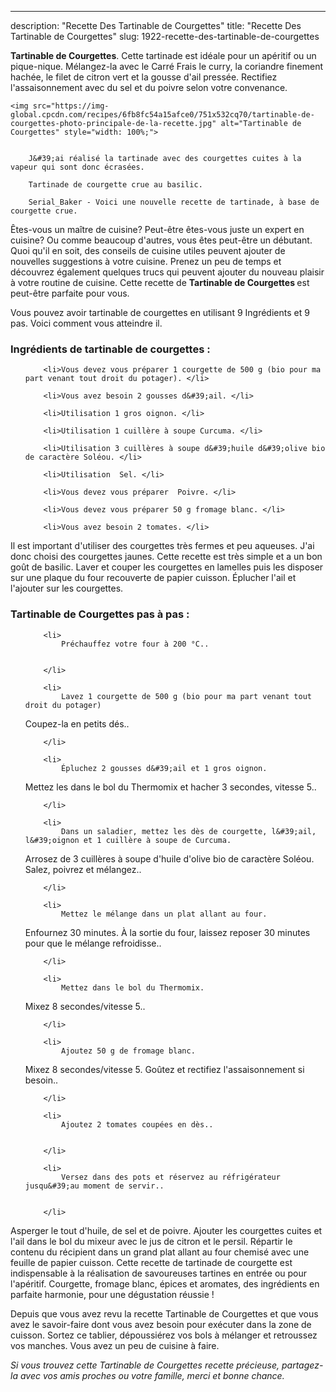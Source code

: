 ---
description: "Recette Des Tartinable de Courgettes"
title: "Recette Des Tartinable de Courgettes"
slug: 1922-recette-des-tartinable-de-courgettes

<p>
	<strong>Tartinable de Courgettes</strong>. 
	Cette tartinade est idéale pour un apéritif ou un pique-nique. Mélangez-la avec le Carré Frais le curry, la coriandre finement hachée, le filet de citron vert et la gousse d&#39;ail pressée. Rectifiez l&#39;assaisonnement avec du sel et du poivre selon votre convenance.
</p>
<p>
	
	<img src="https://img-global.cpcdn.com/recipes/6fb8fc54a15afce0/751x532cq70/tartinable-de-courgettes-photo-principale-de-la-recette.jpg" alt="Tartinable de Courgettes" style="width: 100%;">
	
	
		J&#39;ai réalisé la tartinade avec des courgettes cuites à la vapeur qui sont donc écrasées.
	
		Tartinade de courgette crue au basilic.
	
		Serial_Baker - Voici une nouvelle recette de tartinade, à base de courgette crue.
	
</p>

Êtes-vous un maître de cuisine? Peut-être êtes-vous juste un expert en cuisine? Ou comme beaucoup d'autres, vous êtes peut-être un débutant. Quoi qu'il en soit, des conseils de cuisine utiles peuvent ajouter de nouvelles suggestions à votre cuisine. Prenez un peu de temps et découvrez également quelques trucs qui peuvent ajouter du nouveau plaisir à votre routine de cuisine. Cette recette de <strong> Tartinable de Courgettes </strong> est peut-être parfaite pour vous.

<!--inarticleads1-->

Vous pouvez avoir tartinable de courgettes en utilisant 9 Ingrédients et 9 pas. Voici comment vous atteindre il.

<h3>Ingrédients de tartinable de courgettes :</h3>

<ol>
	
		<li>Vous devez vous préparer 1 courgette de 500 g (bio pour ma part venant tout droit du potager). </li>
	
		<li>Vous avez besoin 2 gousses d&#39;ail. </li>
	
		<li>Utilisation 1 gros oignon. </li>
	
		<li>Utilisation 1 cuillère à soupe Curcuma. </li>
	
		<li>Utilisation 3 cuillères à soupe d&#39;huile d&#39;olive bio de caractère Soléou. </li>
	
		<li>Utilisation  Sel. </li>
	
		<li>Vous devez vous préparer  Poivre. </li>
	
		<li>Vous devez vous préparer 50 g fromage blanc. </li>
	
		<li>Vous avez besoin 2 tomates. </li>
	
</ol>

Il est important d&#39;utiliser des courgettes très fermes et peu aqueuses. J&#39;ai donc choisi des courgettes jaunes. Cette recette est très simple et a un bon goût de basilic. Laver et couper les courgettes en lamelles puis les disposer sur une plaque du four recouverte de papier cuisson. Éplucher l&#39;ail et l&#39;ajouter sur les courgettes. 

<!--inarticleads2-->

<h3>Tartinable de Courgettes pas à pas :</h3>

<ol>
	
		<li>
			Préchauffez votre four à 200 °C..
			
			
		</li>
	
		<li>
			Lavez 1 courgette de 500 g (bio pour ma part venant tout droit du potager)
Coupez-la en petits dés..
			
			
		</li>
	
		<li>
			Épluchez 2 gousses d&#39;ail et 1 gros oignon.
Mettez les dans le bol du Thermomix et hacher 3 secondes, vitesse 5..
			
			
		</li>
	
		<li>
			Dans un saladier, mettez les dès de courgette, l&#39;ail, l&#39;oignon et 1 cuillère à soupe de Curcuma.
Arrosez de 3 cuillères à soupe d&#39;huile d&#39;olive bio de caractère Soléou.
Salez, poivrez et mélangez..
			
			
		</li>
	
		<li>
			Mettez le mélange dans un plat allant au four.
Enfournez 30 minutes.
À la sortie du four, laissez reposer 30 minutes pour que le mélange refroidisse..
			
			
		</li>
	
		<li>
			Mettez dans le bol du Thermomix.
Mixez 8 secondes/vitesse 5..
			
			
		</li>
	
		<li>
			Ajoutez 50 g de fromage blanc.
Mixez 8 secondes/vitesse 5.
Goûtez et rectifiez l&#39;assaisonnement si besoin..
			
			
		</li>
	
		<li>
			Ajoutez 2 tomates coupées en dès..
			
			
		</li>
	
		<li>
			Versez dans des pots et réservez au réfrigérateur jusqu&#39;au moment de servir..
			
			
		</li>
	
</ol>

Asperger le tout d&#39;huile, de sel et de poivre. Ajouter les courgettes cuites et l&#39;ail dans le bol du mixeur avec le jus de citron et le persil. Répartir le contenu du récipient dans un grand plat allant au four chemisé avec une feuille de papier cuisson. Cette recette de tartinade de courgette est indispensable à la réalisation de savoureuses tartines en entrée ou pour l&#39;apéritif. Courgette, fromage blanc, épices et aromates, des ingrédients en parfaite harmonie, pour une dégustation réussie ! 

<!--inarticleads1-->

<p>
Depuis que vous avez revu la recette Tartinable de Courgettes et que vous avez le savoir-faire dont vous avez besoin pour exécuter dans la zone de cuisson. Sortez ce tablier, dépoussiérez vos bols à mélanger et retroussez vos manches. Vous avez un peu de cuisine à faire.
</p>

<p>
<i>Si vous trouvez cette Tartinable de Courgettes recette précieuse, partagez-la avec vos amis proches ou votre famille, merci et bonne chance.</i>
</p>
